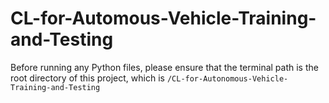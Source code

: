 # CL-for-Automous-Vehicle-Training-and-Testing

Before running any Python files, please ensure that the terminal path is the root directory of this project, which is `/CL-for-Autonomous-Vehicle-Training-and-Testing`
